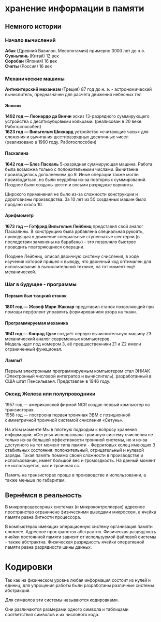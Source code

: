# хранение информации в памяти

## Немного истории

### Начало вычислений

**Абак** (Древний Вавилон. Месопотамия) примерно 3000 лет до н.э.  
**Суаньпань** (Китай) 12 век  
**Соробан** (Япония) 16 век  
**Счеты** (Россия) 16 век  

### Механические машины

**Антикитерский механизм** (Греция) 87 год до н. э. - астрономический вычислитель, предназначен для расчёта движения небесных тел  

#### Эскизы  

**1492 год — Леонардо да Винчи** эскиз 13-разрядного суммирующего устройства с десятизубцовыми кольцами. (реализован в 20 веке. Работоспособен)  
**1623 год — Вильгельм Шиккард** устройство «считающие часы» для сложения и вычитания шестиразрядных десятичных чисел (реализовано в 1960 году. Работоспособен)  

#### Паскалина  

**1642 год — Блез Паскаль** 5-разрядная суммирующая машина. Работа была возможна только с положительными числами. Вычитание производилось дополнением до 9. Иные операции также могли производиться, но были неудобны из-за повторных суммирований. Позднее были созданы шести и восьми разрядные варианты.  

Широкого применения не было из-за сложности конструкции и дороговизны производства. За 10 лет из 50 созданных машин было продано около 10.  

#### Арифмометр

**1673 год — Готфрид Вильгельм Лейбниц** представил свой аналог Паскалины. В конструкцию была добавлена специальная рукоять, приводящая в движение специальные ступенчатые шестерни (в последствии заменены на барабаны) - это позволяло быстрее проводить повторяющиеся операции.  

Позднее Лейбниц, описал двоичную систему счисления, в ходе изучения которой пришел к выводу, что двоичный код оптимален для использования в вычислительной технике, на тот момент ещё механической.  

### Шаг в будущее - программы

#### Первым был ткацкий станок

**1801 год — Жозеф Мари Жаккар** представил станок позволяющий при помощи перфолент управлять формированием узора на ткани.  

#### Программируемая механика

**1941 год — Конрад Цузе** создаёт первую вычислительную машину Z3 механический аналог современных компьютеров.  
Модель идет под номером 3, её предшественники Z1 и Z2 имели ограниченный функционал.  

#### Лампы?

Первым электронным программируемым компьютером стал ЭНИАК (Электронный числовой интегратор и вычислитель), разработанный в США штат Пенсильваня. Представлен в 1946 году.  

### Оксид Железа или полупроводники

1957 год — американской фирмой NCR создан первый компьютер на транзисторах.  
1958 год — построена первая троичная ЭВМ с позиционной симметричной троичной системой счисления «Сетунь».  

На этом моменте Мы в плотную подходим к вопросу хранения информации. «Сетунь» использовала троичную систему счисления не только из-за большей эффективности троичной системы, но и из-за доступного на тот момент типа памяти - Ферритовых колец имеющих 3 стабильных состояния: положительный, отрицательный и нулевой заряды. Такая память помимо своей сложности в производстве и использовании, имеет большой вес и громоздкость. На данный момент не используется, как и троичная сс.  

Память на транзисторах проще в производстве и использовании, а также меньше по габаритам.  

## Вернёмся в реальность

В микропроцессорных системах (и микроконтроллерах) адресное пространство ограничено физическими выводами микросхем, а ячейка памяти равна битности процессора.  

В компьютерах имеющих операционную систему организация памяти сложнее. Адресное пространство абстрактно. Физическая разрядность ячейки постоянной памяти зависит от используемой файловой системы - также абстрактна. Физическая разрядность ячейки оперативной памяти равна разрядности шины данных.

# Кодировки

Так как на физическом уровне любая информация состоит из нулей и единиц, для упрощения работы были разработаны различные системы абстракций.  

Для символов эти системы называются кодировками.  

Они различаются размерами одного символа и таблицами соответствия символов и их числового кода.  
